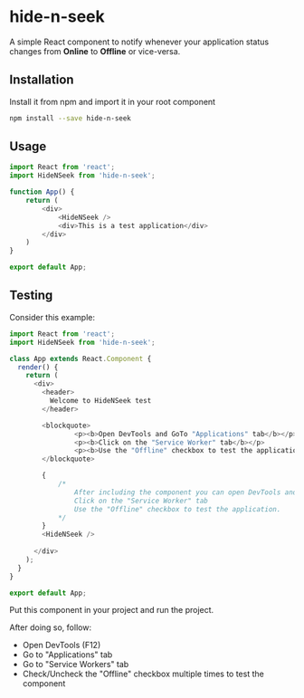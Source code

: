 hide-n-seek
=============

A simple React component to notify whenever your application status changes from **Online** to **Offline** or vice-versa.

## Installation

Install it from npm and import it in your root component

```bash
npm install --save hide-n-seek
```

## Usage

```Javascript
import React from 'react';
import HideNSeek from 'hide-n-seek';

function App() {
    return (
        <div>
            <HideNSeek />
            <div>This is a test application</div>
        </div>
    )
}

export default App;
```

## Testing

Consider this example:

```Javascript
import React from 'react';
import HideNSeek from 'hide-n-seek';

class App extends React.Component {
  render() {
    return (
      <div>
        <header>
          Welcome to HideNSeek test
        </header>

        <blockquote>
                <p><b>Open DevTools and GoTo "Applications" tab</b></p>
                <p><b>Click on the "Service Worker" tab</b></p>
                <p><b>Use the "Offline" checkbox to test the application.</b></p>
        </blockquote>

        {
            /*
                After including the component you can open DevTools and GoTo "Applications" tab
                Click on the "Service Worker" tab
                Use the "Offline" checkbox to test the application.
            */
        }
        <HideNSeek />
      
      </div>
    );
  }
}

export default App;
```

Put this component in your project and run the project.

After doing so, follow:

- Open DevTools (F12)
- Go to "Applications" tab
- Go to "Service Workers" tab
- Check/Uncheck the "Offline" checkbox multiple times to test the component